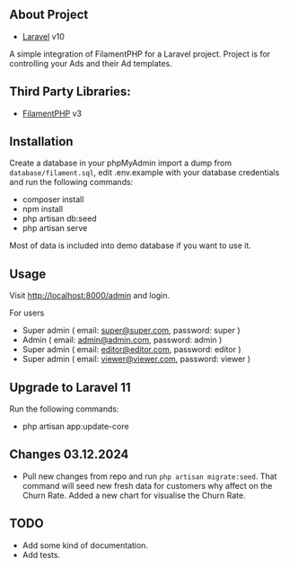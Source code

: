 
## About Project
- [Laravel](https://laravel.com) v10

A simple integration of FilamentPHP for a Laravel project.
Project is for controlling your Ads and their Ad templates.
## Third Party Libraries:
- [FilamentPHP](https://filamentphp.com) v3



## Installation

Create a database in your phpMyAdmin import a dump from `database/filament.sql`, edit .env.example with your
database credentials and run the following commands:

- composer install
- npm install
- php artisan db:seed
- php artisan serve

Most of data is included into demo database if you want to use it.

## Usage

Visit [http://localhost:8000/admin](http://localhost:8000/admin) and login.

For users 

- Super admin ( email: super@super.com, password: super )
- Admin ( email: admin@admin.com, password: admin )
- Super admin ( email: editor@editor.com, password: editor )
- Super admin ( email: viewer@viewer.com, password: viewer )


## Upgrade to Laravel 11

Run the following commands:

- php artisan app:update-core

## Changes 03.12.2024

- Pull new changes from repo and run `php artisan migrate:seed`. That command will seed new fresh data for customers why affect on the Churn Rate. Added a new chart for visualise the Churn Rate.

## TODO

- Add some kind of documentation.
- Add tests.

